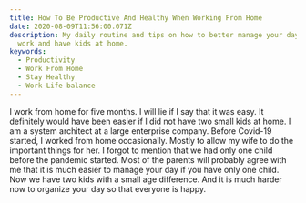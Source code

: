 ```yaml
---
title: How To Be Productive And Healthy When Working From Home
date: 2020-08-09T11:56:00.071Z
description: My daily routine and tips on how to better manage your day when you
  work and have kids at home.
keywords:
  - Productivity
  - Work From Home
  - Stay Healthy
  - Work-Life balance
---
```

I work from home for five months. I will lie if I say that it was easy. It definitely would have been easier if I did not have two small kids at home.
I am a system architect at a large enterprise company. Before Covid-19 started, I worked from home occasionally. Mostly to allow my wife to do the important things for her. I forgot to mention that we had only one child before the pandemic started. Most of the parents will probably agree with me that it is much easier to manage your day if you have only one child. Now we have two kids with a small age difference. And it is much harder now to organize your day so that everyone is happy.